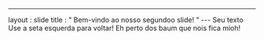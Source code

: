 ---
 layout : slide 
title : " Bem-vindo ao nosso segundoo slide! " 
--- Seu texto Use a seta esquerda para voltar!
Eh perto dos baum que nois fica mioh!
